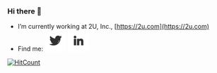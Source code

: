 ### Hi there :wave:

- I’m currently working at 2U, Inc., [https://2u.com](https://2u.com)
- Find me: <a href="https://twitter.com/serveroops" target="_blank"><img src="images/twitter.png" width="10%" alt="Twitter"></a> <a href="https://www.linkedin.com/in/atrepca/" target="_blank"><img src="images/linkedin.png" width="10%" alt="LinkedIn"></a>

[![HitCount](http://hits.dwyl.com/atrepca/atrepca.svg)](http://hits.dwyl.com/atrepca/atrepca)
